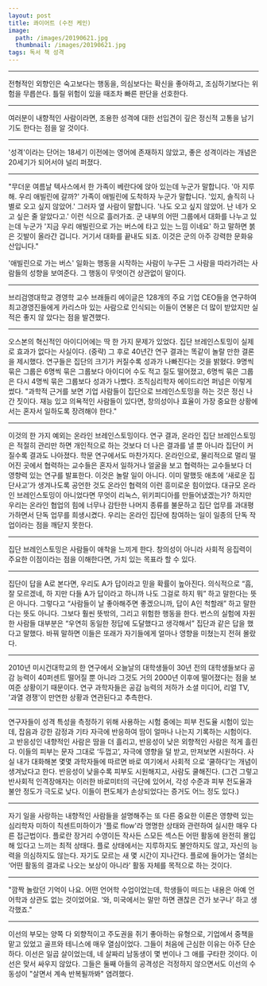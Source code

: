 ```yaml
---
layout: post
title: 콰이어트 (수전 케인)
image:
  path: /images/20190621.jpg
  thumbnail: /images/20190621.jpg
tags: 독서 책 성격
---
```

<hr/>
전형적인 외향인은 숙고보다는 행동을, 의심보다는 확신을 좋아하고, 조심하기보다는 위험을 무릅쓴다. 틀릴 위험이 있을 때조차 빠른 판단을 선호한다.
<hr/>
여러분이 내향적인 사람이라면, 조용한 성격에 대한 선입견이 깊은 정신적 고통을 남기기도 한다는 점을 알 것이다.
<hr/>
'성격'이라는 단어는 18세기 이전에는 영어에 존재하지 않았고, 좋은 성격이라는 개념은 20세기가 되어서야 널리 퍼졌다.
<hr/>
"무더운 여름날 텍사스에서 한 가족이 베란다에 앉아 있는데 누군가 말합니다.   
'아 지루해. 우리 애빌린에 갈까?'   
가족이 애빌린에 도착하자 누군가 말합니다.   
'있지, 솔직히 나 별로 오고 싶지 않았어.'   
그러자 옆 사람이 말합니다.   
'나도 오고 싶지 않았어. 난 네가 오고 싶은 줄 알았다고.'   
이런 식으로 흘러가죠. 군 내부의 어떤 그룹에서 대화를 나누고 있는데 누군가 '지금 우리 애빌린으로 가는 버스에 타고 있는 느낌 이네요' 하고 말하면 붉은 깃발이 올라간 겁니다. 거기서 대화를 끝내도 되죠. 이것은 군의 아주 강력한 문화유산입니다."

'애빌린으로 가는 버스' 일화는 행동을 시작하는 사람이 누구든 그 사람을 따라가려는 사람들의 성향을 보여준다. 그 행동이 무엇이건 상관없이 말이다.
<hr/>
브리검영대학교 경영학 교수 브래들리 에이글은 128개의 주요 기업 CEO들을 연구하여 최고경영진들에게 카리스마 있는 사람으로 인식되는 이들이 연봉은 더 많이 받았지만 실적은 좋지 않 았다는 점을 발견했다.
<hr/>
오스본의 혁신적인 아이디어에는 딱 한 가지 문제가 있었다. 집단 브레인스토밍이 실제로 효과가 없다는 사실이다. (중략) 그 후로 40년간 연구 결과는 똑같이 놀랄 만한 결론을 제시했다. 연구들은 집단의 크기가 커질수록 성과가 나빠진다는 것을 밝혔다. 9명씩 묶은 그룹은 6명씩 묶은 그룹보다 아이디어 수도 적고 질도 떨어졌고, 6명씩 묶은 그룹은 다시 4명씩 묶은 그룹보다 성과가 나빴다. 조직심리학자 에이드리언 퍼넘은 이렇게 썼다. "과학적 근거를 보면 기업 사람들이 집단으로 브레인스토밍을 하는 것은 정신 나간 짓이다. 재능 있고 의욕적인 사람들이 있다면, 창의성이나 효율이 가장 중요한 상황에서는 혼자서 일하도록 장려해야 한다."
<hr/>
이것의 한 가지 예외는 온라인 브레인스토밍이다. 연구 결과, 온라인 집단 브레인스토밍은 적절히 관리만 하면 개인적으로 하는 것보다 더 나은 결과를 낼 뿐 아니라 집단이 커질수록 결과도 나아졌다. 학문 연구에서도 마찬가지다. 온라인으로, 물리적으로 멀리 떨어진 곳에서 협력하는 교수들은 혼자서 일하거나 얼굴을 보고 협력하는 교수들보다 더 영향력 있는 연구를 발표한다. 이것은 놀랄 일이 아니다. 이미 말했듯 애초에 ‘새로운 집단사고’가 생겨나도록 공언한 것도 온라인 협력의 이런 흥미로운 힘이었다. 대규모 온라인 브레인스토밍이 아니었다면 무엇이 리눅스, 위키피디아를 만들어냈겠는가? 하지만 우리는 온라인 협업의 힘에 너무나 감탄한 나머지 종류를 불문하고 집단 업무를 과대평가하면서 단독 업무를 희생시켰다. 우리는 온라인 집단에 참여하는 일이 일종의 단독 작업이라는 점을 깨닫지 못한다.
<hr/>
집단 브레인스토밍은 사람들이 애착을 느끼게 한다. 창의성이 아니라 사회적 응집력이 주요한 이점이라는 점을 이해한다면, 가치 있는 목표라 할 수 있다.
<hr/>
집단이 답을 A로 본다면, 우리도 A가 답이라고 믿을 확률이 높아진다. 의식적으로 “흠, 잘 모르겠네, 하 지만 다들 A가 답이라고 하니까 나도 그걸로 하지 뭐” 하고 말한다는 뜻은 아니다. 그렇다고 “사람들이 날 좋아해주면 좋겠으니까, 답이 A인 척할래” 하고 말한다는 뜻도 아니다. 그보다 훨씬 뜻밖의, 그리고 위험한 행동을 한다. 번스의 실험에 자원한 사람들 대부분은 “우연히 동일한 정답에 도달했다고 생각해서” 집단과 같은 답을 했다고 말했다. 바꿔 말하면 이들은 또래가 자기들에게 얼마나 영향을 미쳤는지 전혀 몰랐다.
<hr/>
2010년 미시건대학교의 한 연구에서 오늘날의 대학생들이 30년 전의 대학생들보다 공감 능력이 40퍼센트 떨어질 뿐 아니라 그것도 거의 2000년 이후에 떨어졌다는 점을 보여준 상황이기 때문이다. 연구 과학자들은 공감 능력의 저하가 소셜 미디어, 리얼 TV, '과열 경쟁'이 만연한 상황과 연관된다고 추측한다.
<hr/>
연구자들이 성격 특성을 측정하기 위해 사용하는 시험 중에는 피부 전도율 시험이 있는데, 잡음과 강한 감정과 기타 자극에 반응하여 땀이 얼마나 나는지 기록하는 시험이다. 고 반응성인 내향적인 사람은 땀을 더 흘리고, 반응성이 낮은 외향적인 사람은 적게 흘린다. 이들의 피부는 문자 그대로 ‘두껍고’, 자극에 영향을 덜 받고, 만져보면 시원하다. 사실 내가 대화해본 몇몇 과학자들에 따르면 바로 여기에서 사회적 으로 ‘쿨하다’는 개념이 생겨났다고 한다. 반응성이 낮을수록 피부도 시원해지고, 사람도 쿨해진다. (그건 그렇고 반사회적 인격장애자는 이러한 바로미터의 극단에 있어서, 각성 수준과 피부 전도율과 불안 정도가 극도로 낮다. 이들이 편도체가 손상되었다는 증거도 어느 정도 있다.)
<hr/>
자기 일을 사랑하는 내향적인 사람들을 설명해주는 또 다른 중요한 이론은 영향력 있는 심리학자 미하이 칙센트미하이가 '플로 flow'라 명명한 상태와 관련하여 실시한 매우 다른 접근법이다. 플로란 장거리 수영이든 작사든 스모든 섹스든 어떤 활동에 완전히 몰입해 있다고 느끼는 최적 상태다. 플로 상태에서는 지루하지도 불안하지도 않고, 자신의 능력을 의심하지도 않는다. 자기도 모르는 새 몇 시간이 지나간다. 플로에 들어가는 열쇠는 ‘어떤 활동의 결과로 나오는 보상이 아니라’ 활동 자체를 목적으로 하는 것이다.
<hr/>
"깜짝 놀랐던 기억이 나요. 어떤 언어학 수업이었는데, 학생들이 떠드는 내용은 아예 언어학과 상관도 없는 것이었어요. ‘와, 미국에서는 말만 하면 괜찮은 건가 보구나’ 하고 생각했죠."
<hr/>
이선의 부모는 양쪽 다 외향적이고 주도권을 쥐기 좋아하는 유형으로, 기업에서 중책을 맡고 있었고 골프와 테니스에 매우 열심이었다. 그들이 처음에 근심한 이유는 아주 단순하다. 이선은 일곱 살이었는데, 네 살짜리 남동생이 몇 번이나 그 애를 구타한 것이다. 이선은 맞서 싸우지 않았다. 그들은 둘째 아들의 공격성은 걱정하지 않으면서도 이선의 수동성이 "살면서 계속 반복될까봐" 염려했다.